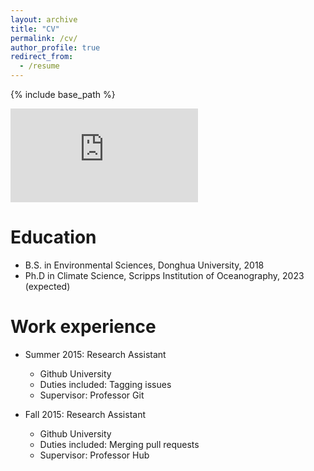 ```yaml
---
layout: archive
title: "CV"
permalink: /cv/
author_profile: true
redirect_from:
  - /resume
---
```


{% include base_path %}

<embed src="https://yuming-jin.github.io/cv/CV.pdf" type="application/pdf" />

Education
======
* B.S. in Environmental Sciences, Donghua University, 2018
* Ph.D in Climate Science, Scripps Institution of Oceanography, 2023 (expected)

Work experience
======
* Summer 2015: Research Assistant
  * Github University
  * Duties included: Tagging issues
  * Supervisor: Professor Git

* Fall 2015: Research Assistant
  * Github University
  * Duties included: Merging pull requests
  * Supervisor: Professor Hub
  
